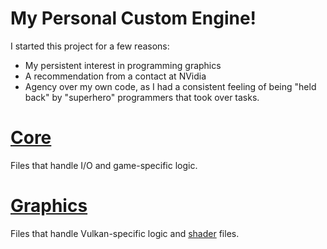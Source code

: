 # My Personal Custom Engine!

I started this project for a few reasons:
- My persistent interest in programming graphics
- A recommendation from a contact at NVidia
- Agency over my own code, as I had a consistent feeling of being "held back" 
by "superhero" programmers that took over tasks.

# [Core](https://github.com/Kaylubkiss/Project-Samples/tree/main/Personal%20Projects/Unnamed%20Vulkan%20Engine/Core)
Files that handle I/O and game-specific logic.

# [Graphics](https://github.com/Kaylubkiss/Project-Samples/tree/main/Personal%20Projects/Unnamed%20Vulkan%20Engine/Graphics)
Files that handle Vulkan-specific logic and [shader](https://github.com/Kaylubkiss/Project-Samples/tree/main/Personal%20Projects/Unnamed%20Vulkan%20Engine/Graphics/shaders) files.



